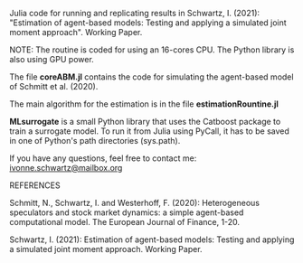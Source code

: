 Julia code for running and replicating results in Schwartz, I. (2021): "Estimation of agent-based models: Testing and applying a simulated joint moment approach". Working Paper.

NOTE: The routine is coded for using an 16-cores CPU. The Python library is also using GPU power.

The file <b>coreABM.jl</b> contains the code for simulating the agent-based model of Schmitt et al. (2020).

The main algorithm for the estimation is in the file <b>estimationRountine.jl</b>

<b>MLsurrogate</b> is a small Python library that uses the Catboost package to train a surrogate model. To run it from Julia using PyCall, it has to be saved in one of Python's path directories (sys.path).














If you have any questions, feel free to contact me: ivonne.schwartz@mailbox.org


REFERENCES

Schmitt, N., Schwartz, I. and Westerhoff, F. (2020): Heterogeneous speculators and stock market dynamics: a simple agent-based computational model. The European Journal of Finance, 1-20.

Schwartz, I. (2021): Estimation of agent-based models: Testing and applying a simulated joint moment approach. Working Paper.
